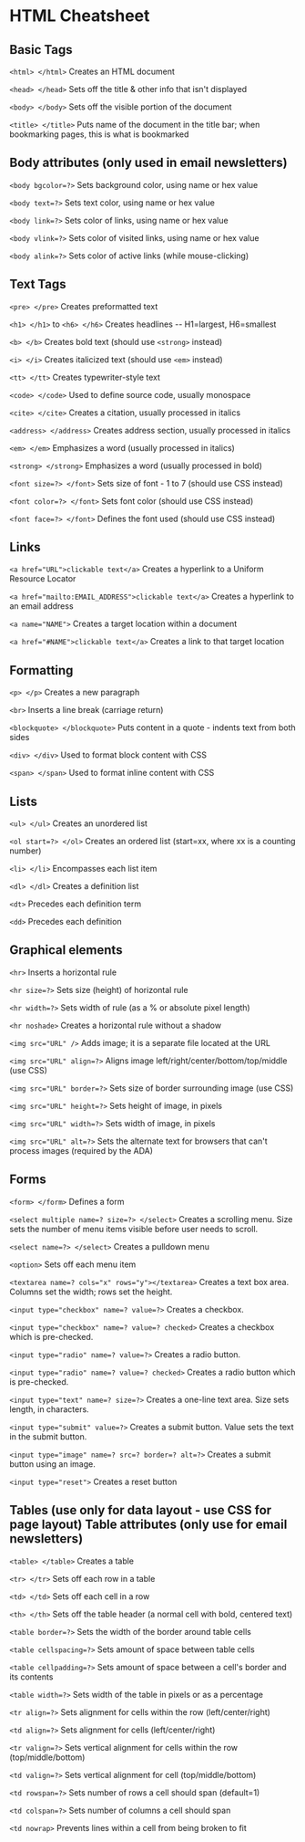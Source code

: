 # HTML Cheatsheet

## Basic Tags

`<html> </html>`
Creates an HTML document

`<head> </head>`
Sets off the title & other info that isn't displayed

`<body> </body>`
Sets off the visible portion of the document

`<title> </title>`
Puts name of the document in the title bar; when bookmarking pages, this is what is bookmarked

## Body attributes (only used in email newsletters)

`<body bgcolor=?>`
Sets background color, using name or hex value

`<body text=?>`
Sets text color, using name or hex value

`<body link=?>`
Sets color of links, using name or hex value

`<body vlink=?>`
Sets color of visited links, using name or hex value

`<body alink=?>`
Sets color of active links (while mouse-clicking)

## Text Tags

`<pre> </pre>`
Creates preformatted text

`<h1> </h1>` to `<h6> </h6>`
Creates headlines -- H1=largest, H6=smallest

`<b> </b>`
Creates bold text (should use `<strong>` instead)

`<i> </i>`
Creates italicized text (should use `<em>` instead)

`<tt> </tt>`
Creates typewriter-style text

`<code> </code>`
Used to define source code, usually monospace

`<cite> </cite>`
Creates a citation, usually processed in italics

`<address> </address>`
Creates address section, usually processed in italics

`<em> </em>`
Emphasizes a word (usually processed in italics)

`<strong> </strong>`
Emphasizes a word (usually processed in bold)

`<font size=?> </font>`
Sets size of font - 1 to 7 (should use CSS instead)

`<font color=?> </font>`
Sets font color (should use CSS instead)

`<font face=?> </font>`
Defines the font used (should use CSS instead)

## Links

`<a href="URL">clickable text</a>`
Creates a hyperlink to a Uniform Resource Locator

`<a href="mailto:EMAIL_ADDRESS">clickable text</a>`
Creates a hyperlink to an email address

`<a name="NAME">`
Creates a target location within a document

`<a href="#NAME">clickable text</a>`
Creates a link to that target location

## Formatting

`<p> </p>`
Creates a new paragraph

`<br>`
Inserts a line break (carriage return)

`<blockquote> </blockquote>`
Puts content in a quote - indents text from both sides

`<div> </div>`
Used to format block content with CSS

`<span> </span>`
Used to format inline content with CSS

## Lists

`<ul> </ul>`
Creates an unordered list

`<ol start=?> </ol>`
Creates an ordered list (start=xx, where xx is a counting number)

`<li> </li>`
Encompasses each list item

`<dl> </dl>`
Creates a definition list

`<dt>`
Precedes each definition term

`<dd>`
Precedes each definition

## Graphical elements

`<hr>`
Inserts a horizontal rule

`<hr size=?>`
Sets size (height) of horizontal rule

`<hr width=?>`
Sets width of rule (as a % or absolute pixel length)

`<hr noshade>`
Creates a horizontal rule without a shadow

`<img src="URL" />`
Adds image; it is a separate file located at the URL

`<img src="URL" align=?>`
Aligns image left/right/center/bottom/top/middle (use CSS)

`<img src="URL" border=?>`
Sets size of border surrounding image (use CSS)

`<img src="URL" height=?>`
Sets height of image, in pixels

`<img src="URL" width=?>`
Sets width of image, in pixels

`<img src="URL" alt=?>`
Sets the alternate text for browsers that can't process images (required by the ADA)

## Forms

`<form> </form>`
Defines a form

`<select multiple name=? size=?> </select>`
Creates a scrolling menu. Size sets the number of menu items visible before user needs to scroll.

`<select name=?> </select>`
Creates a pulldown menu

`<option>`
Sets off each menu item

`<textarea name=? cols="x" rows="y"></textarea>`
Creates a text box area. Columns set the width; rows set the height.

`<input type="checkbox" name=? value=?>`
Creates a checkbox.

`<input type="checkbox" name=? value=? checked>`
Creates a checkbox which is pre-checked.

`<input type="radio" name=? value=?>`
Creates a radio button.

`<input type="radio" name=? value=? checked>`
Creates a radio button which is pre-checked.

`<input type="text" name=? size=?>`
Creates a one-line text area. Size sets length, in characters.

`<input type="submit" value=?>`
Creates a submit button. Value sets the text in the submit button.

`<input type="image" name=? src=? border=? alt=?>`
Creates a submit button using an image.

`<input type="reset">`
Creates a reset button

## Tables (use only for data layout - use CSS for page layout) Table attributes (only use for email newsletters)

`<table> </table>`
Creates a table

`<tr> </tr>`
Sets off each row in a table

`<td> </td>`
Sets off each cell in a row

`<th> </th>`
Sets off the table header (a normal cell with bold, centered text)

`<table border=?>`
Sets the width of the border around table cells

`<table cellspacing=?>`
Sets amount of space between table cells

`<table cellpadding=?>`
Sets amount of space between a cell's border and its contents

`<table width=?>`
Sets width of the table in pixels or as a percentage

`<tr align=?>`
Sets alignment for cells within the row (left/center/right)

`<td align=?>`
Sets alignment for cells (left/center/right)

`<tr valign=?>`
Sets vertical alignment for cells within the row (top/middle/bottom)

`<td valign=?>`
Sets vertical alignment for cell (top/middle/bottom)

`<td rowspan=?>`
Sets number of rows a cell should span (default=1)

`<td colspan=?>`
Sets number of columns a cell should span

`<td nowrap>`
Prevents lines within a cell from being broken to fit

